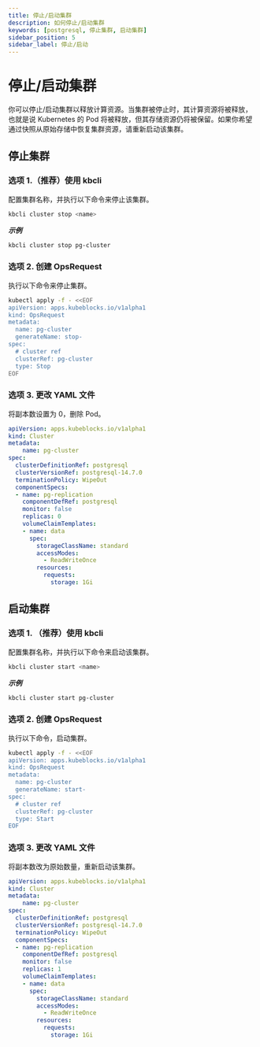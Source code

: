 ```yaml
---
title: 停止/启动集群
description: 如何停止/启动集群
keywords: [postgresql, 停止集群, 启动集群]
sidebar_position: 5
sidebar_label: 停止/启动
---
```


# 停止/启动集群

你可以停止/启动集群以释放计算资源。当集群被停止时，其计算资源将被释放，也就是说 Kubernetes 的 Pod 将被释放，但其存储资源仍将被保留。如果你希望通过快照从原始存储中恢复集群资源，请重新启动该集群。

## 停止集群

### 选项 1.（推荐）使用 kbcli

配置集群名称，并执行以下命令来停止该集群。

```bash
kbcli cluster stop <name>
```

***示例***

```bash
kbcli cluster stop pg-cluster
```

### 选项 2. 创建 OpsRequest

执行以下命令来停止集群。

```bash
kubectl apply -f - <<EOF
apiVersion: apps.kubeblocks.io/v1alpha1
kind: OpsRequest
metadata:
  name: pg-cluster
  generateName: stop-
spec:
  # cluster ref
  clusterRef: pg-cluster
  type: Stop
EOF
```

### 选项 3. 更改 YAML 文件

将副本数设置为 0，删除 Pod。

```yaml
apiVersion: apps.kubeblocks.io/v1alpha1
kind: Cluster
metadata:
    name: pg-cluster
spec:
  clusterDefinitionRef: postgresql
  clusterVersionRef: postgresql-14.7.0
  terminationPolicy: WipeOut
  componentSpecs:
  - name: pg-replication
    componentDefRef: postgresql
    monitor: false  
    replicas: 0
    volumeClaimTemplates:
    - name: data
      spec:
        storageClassName: standard
        accessModes:
          - ReadWriteOnce
        resources:
          requests:
            storage: 1Gi
```

## 启动集群
  
### 选项 1. （推荐）使用 kbcli

配置集群名称，并执行以下命令来启动该集群。

```bash
kbcli cluster start <name>
```

***示例***

```bash
kbcli cluster start pg-cluster
```

### 选项 2. 创建 OpsRequest

执行以下命令，启动集群。

```bash
kubectl apply -f - <<EOF
apiVersion: apps.kubeblocks.io/v1alpha1
kind: OpsRequest
metadata:
  name: pg-cluster
  generateName: start-
spec:
  # cluster ref
  clusterRef: pg-cluster
  type: Start
EOF 
```

### 选项 3. 更改 YAML 文件

将副本数改为原始数量，重新启动该集群。

```yaml
apiVersion: apps.kubeblocks.io/v1alpha1
kind: Cluster
metadata:
    name: pg-cluster
spec:
  clusterDefinitionRef: postgresql
  clusterVersionRef: postgresql-14.7.0
  terminationPolicy: WipeOut
  componentSpecs:
  - name: pg-replication
    componentDefRef: postgresql
    monitor: false  
    replicas: 1
    volumeClaimTemplates:
    - name: data
      spec:
        storageClassName: standard
        accessModes:
          - ReadWriteOnce
        resources:
          requests:
            storage: 1Gi
```
